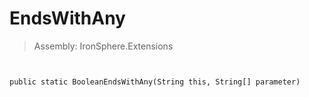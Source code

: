 ﻿

# EndsWithAny

> Assembly: IronSphere.Extensions



```


public static BooleanEndsWithAny(String this, String[] parameter)
```